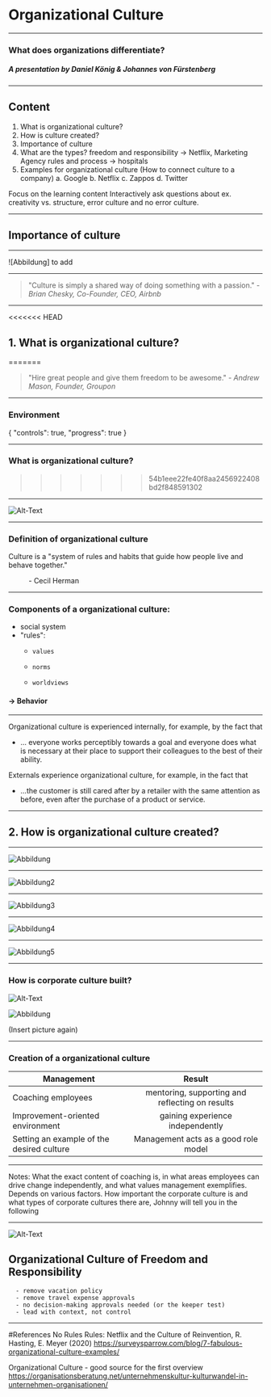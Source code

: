 # Organizational Culture
-----
### What does organizations differentiate?
 
  

##### A presentation by Daniel König & Johannes von Fürstenberg

---

## Content

 1. What is organizational culture?
 2. How is culture created? 
 3. Importance of culture
 4. What are the types?
   freedom and responsibility -> Netflix, Marketing Agency 
    rules and process -> hospitals
 5. Examples for organizational culture (How to connect culture to a company)
    a. Google
    b. Netflix
    c. Zappos
    d. Twitter

   Focus on the learning content
   Interactively ask questions about ex. creativity vs. structure, error culture and no error culture.

---

## **Importance of culture**
-----

![Abbildung] to add

----

> "Culture is simply a shared way of doing something with a passion." - _Brian Chesky, Co-Founder, CEO, Airbnb_

----

<<<<<<< HEAD
## 1. What is organizational culture?
=======
> "Hire great people and give them freedom to be awesome." - _Andrew Mason, Founder, Groupon_


---
### Environment 

{
  "controls": true,
  "progress": true
}

---

### What is organizational culture?
>>>>>>> 54b1eee22fe40f8aa2456922408bd2f848591302

----

<img src=pudding.jpeg alt="Alt-Text" title="optionaler Titel" />

----

### Definition of organizational culture


<dl>
  <dt>Culture is a "system of rules and habits that guide how people live and behave together."

>
<dd> - Cecil Herman</dd>


---
### Components of a organizational culture:

- social system
- "rules":  
     -     values 
     -     norms 
     -     worldviews

 #### -> Behavior

---
Organizational culture is experienced internally, for example, by the fact that
- ... everyone works perceptibly towards a goal and everyone does what is necessary at their place to support their colleagues to the best of their ability.

Externals experience organizational culture, for example, in the fact that
- ...the customer is still cared after by a retailer with the same attention as before, even after the purchase of a product or service.



---

## 2. How is organizational culture created?

---


![Abbildung](Abbildung.Kultur/part1.png)

---

![Abbildung2](Abbildung.Kultur/part2.png)

---

![Abbildung3](Abbildung.Kultur/part3.png)

---

![Abbildung4](Abbildung.Kultur/part4.png)

---

![Abbildung5](Abbildung.Kultur/part5.png)

---

### How is corporate culture built?

<img src=Abbildung1.png alt="Alt-Text" title="optionaler Titel" />

![Abbildung](coffee-gfc7b1f108_1920.jpg)


(Insert picture again)


----
### Creation of a organizational culture
| Management            | Result                       | 
| ----------------------|:--------------------------------:|
| Coaching employees    | mentoring, supporting and reflecting on results |
| Improvement-oriented environment | gaining experience independently |
| Setting an example of the desired culture | Management acts as a good role model |

----

Notes: What the exact content of coaching is, in what areas employees can drive change independently, and what values management exemplifies. Depends on various factors.
How important the corporate culture is and what types of corporate cultures there are, Johnny will tell you in the following

---

<img src=netflix2.png alt="Alt-Text" title="optionaler Titel" />


   ## Organizational Culture of Freedom and Responsibility

      - remove vacation policy
      - remove travel expense approvals
      - no decision-making approvals needed (or the keeper test)
      - lead with context, not control

---


#References
No Rules Rules: Netflix and the Culture of Reinvention, R. Hasting, E. Meyer (2020)
https://surveysparrow.com/blog/7-fabulous-organizational-culture-examples/

Organizational Culture - good source for the first overview
https://organisationsberatung.net/unternehmenskultur-kulturwandel-in-unternehmen-organisationen/
